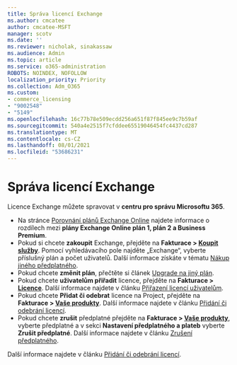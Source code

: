```yaml
---
title: Správa licencí Exchange
ms.author: cmcatee
author: cmcatee-MSFT
manager: scotv
ms.date: ''
ms.reviewer: nicholak, sinakassaw
ms.audience: Admin
ms.topic: article
ms.service: o365-administration
ROBOTS: NOINDEX, NOFOLLOW
localization_priority: Priority
ms.collection: Adm_O365
ms.custom:
- commerce_licensing
- "9002548"
- "5149"
ms.openlocfilehash: 16c77b78e509ecdd256a651f87f845ee9c7b59af
ms.sourcegitcommit: 540a4e2515f7cfddee65519046454fc4437cd287
ms.translationtype: MT
ms.contentlocale: cs-CZ
ms.lasthandoff: 08/01/2021
ms.locfileid: "53686231"
---
```

# <a name="exchange-license-management"></a>Správa licencí Exchange

Licence Exchange můžete spravovat v **centru pro správu Microsoftu 365**.

- Na stránce [Porovnání plánů Exchange Online](https://www.microsoft.com/microsoft-365/exchange/compare-microsoft-exchange-online-plans) najdete informace o rozdílech mezi **plány Exchange Online plán 1, plán 2 a Business Premium**.
- Pokud si chcete **zakoupit** Exchange, přejděte na **Fakturace > [Koupit služby](https://go.microsoft.com/fwlink/p/?linkid=868433)**. Pomocí vyhledávacího pole najděte „Exchange“, vyberte příslušný plán a počet uživatelů. Další informace získáte v tématu [Nákup jiného předplatného](/microsoft-365/commerce/try-or-buy-microsoft-365#buy-a-different-subscription).
- Pokud chcete **změnit plán**, přečtěte si článek [Upgrade na jiný plán](/microsoft-365/commerce/subscriptions/upgrade-to-different-plan).
- Pokud chcete **uživatelům přiřadit** licence, přejděte na **Fakturace > [Licence](https://go.microsoft.com/fwlink/p/?linkid=842264)**. Další informace najdete v článku [Přiřazení licencí uživatelům](/microsoft-365/admin/manage/assign-licenses-to-users).
- Pokud chcete **Přidat či odebrat** licence na Project, přejděte na **Fakturace > [Vaše produkty](https://go.microsoft.com/fwlink/p/?linkid=842054)**. Další informace najdete v článku [Přidání či odebrání licencí](/microsoft-365/commerce/licenses/buy-licenses).
- Pokud chcete **zrušit** předplatné přejděte na **Fakturace > [Vaše produkty](https://go.microsoft.com/fwlink/p/?linkid=842054)**, vyberte předplatné a v sekci **Nastavení předplatného a plateb** vyberte **Zrušit předplatné**. Další informace najdete v článku [Zrušení předplatného](/microsoft-365/commerce/subscriptions/cancel-your-subscription).

Další informace najdete v článku [Přidání či odebrání licencí](/microsoft-365/commerce/licenses/buy-licenses).